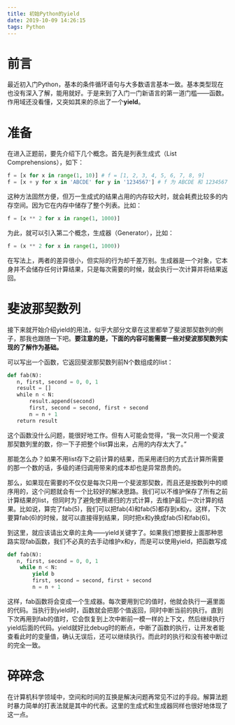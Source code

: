 ```yaml
---
title: 初始Python的yield
date: 2019-10-09 14:26:15
tags: Python
---
```

# 前言
最近初入门Python，基本的条件循环语句与大多数语言基本一致。基本类型现在也没有深入了解，能用就好。于是来到了入门一门新语言的第一道门槛——函数。作用域还没看懂，又突如其来的杀出了一个**yield**。
# 准备
在进入正题前，要先介绍下几个概念。首先是列表生成式（List Comprehensions），如下：
```python
f = [x for x in range(1, 10)] # f = [1, 2, 3, 4, 5, 6, 7, 8, 9]
f = [x + y for x in 'ABCDE' for y in '1234567'] # f 为 ABCDE 和 1234567 两个字符串的笛卡尔积
```
这种方法固然方便，但万一生成式的结果占用的内存较大时，就会耗费比较多的内存空间。因为它在内存中储存了整个列表。比如：
```python
f = [x ** 2 for x in range(1, 1000)]
```
为此，就可以引入第二个概念，生成器（Generator），比如：
```python
f = (x ** 2 for x in range(1, 1000))
```
在写法上，两者的差异很小，但实际的行为却千差万别。生成器是一个对象，它本身并不会储存任何计算结果，只是每次需要的时候，就会执行一次计算并将结果返回。
# 斐波那契数列
接下来就开始介绍yield的用法，似乎大部分文章在这里都举了斐波那契数列的例子，那我也跟随一下吧。**要注意的是，下面的内容可能需要一些对斐波那契数列实现的了解作为基础。**

可以写出一个函数，它返回斐波那契数列前N个数组成的list：
```python
def fab(N): 
   n, first, second = 0, 0, 1 
   result = [] 
   while n < N: 
       result.append(second) 
       first, second = second, first + second 
       n = n + 1 
   return result
```
这个函数没什么问题，能很好地工作。但有人可能会觉得，“我一次只用一个斐波那契数列里的数，你一下子把整个list算出来，占用的内存太大了。”

那能怎么办？如果不用list存下之前计算的结果，而采用递归的方式去计算所需要的那一个数的话，多级的递归调用带来的成本却也是异常昂贵的。

那么，如果现在需要的不仅仅是每次只用一个斐波那契数，而且还是按数列中的顺序用的，这个问题就会有一个比较好的解决思路。我们可以不维护保存了所有之前计算结果的list，但同时为了避免使用递归的方式计算，去维护最后一次计算的结果。比如说，算完了fab(5)，我们可以把fab(4)和fab(5)都存到x和y。这样，下次要算fab(6)的时候，就可以直接得到结果，同时把x和y换成fab(5)和fab(6)。

到这里，就应该请出文章的主角——yield关键字了。如果我们想要按上面那种思路实现fab函数，我们不必真的去手动维护x和y，而是可以使用yield，把函数写成
```python
def fab(N): 
   n, first, second = 0, 0, 1 
    while n < N: 
        yield b 
        first, second = second, first + second 
        n = n + 1 
```
这样，fab函数将会变成一个生成器。每次要用到它的值时，他就会执行一遍里面的代码。当执行到yield时，函数就会把那个值返回，同时中断当前的执行。直到下次再用到fab的值时，它会恢复到上次中断前一模一样的上下文，然后继续执行yield后面的代码。yield就好比debug时的断点，中断了函数的执行，让开发者能查看此时的变量值，确认无误后，还可以继续执行。而此时的执行和没有被中断过的完全一致。
# 碎碎念
在计算机科学领域中，空间和时间的互换是解决问题再常见不过的手段。解算法题时暴力简单的打表法就是其中的代表。这里的生成式和生成器同样也很好地体现了这一点。